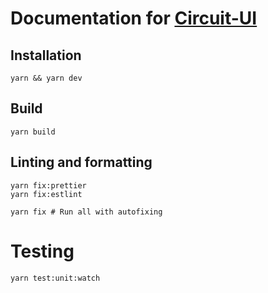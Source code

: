 # Documentation for [Circuit-UI](https://github.com/sumup/circuit-ui)

## Installation

```
yarn && yarn dev
```

## Build

```
yarn build
```

## Linting and formatting

```
yarn fix:prettier
yarn fix:estlint

yarn fix # Run all with autofixing
```

# Testing

```
yarn test:unit:watch
```
